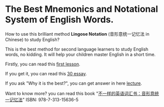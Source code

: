# The Best Mnemonics and Notational System of English Words.

How to use this brilliant method **Lingose Notation** (音形意统一记忆法 in Chinese) to study English?

This is the best method for second language learners to study English words, no kidding. It will help your children master English in a short time.

Firstly, you can read this [first lesson](https://github.com/englishword/document/blob/master/first_lesson.md).

If you get it, you can read this [30 essay](https://github.com/englishword/document/blob/master/30_essay.md).

If you ask "Why it is the best?", you can get answer in here [lecture](https://github.com/englishword/document/blob/master/lecture.md).

Want to know more? you can read this book "[不一样的英语词汇书：音形意统一记忆法](https://isbnsearch.org/isbn/9787313156365 "詹先觉. 不一样的英语词汇书：音形意统一记忆法[M]. 上海交通大学出版社，2016.")"  ISBN: 978-7-313-15636-5
